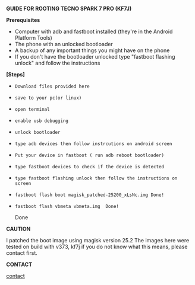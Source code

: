 **GUIDE FOR ROOTING TECNO SPARK 7 PRO (KF7J)**

**Prerequisites**

- Computer with adb and fastboot installed (they're in the Android Platform Tools)
- The phone with an unlocked bootloader
- A backup of any important things you might have on the phone
- If you don't have the bootloader unlocked type "fastboot flashing unlock" and follow the instructions

**[Steps]**

-     Download files provided here 
-     save to your pc(or linux)
-     open terminal 
-     enable usb debugging 
-     unlock bootloader
-     type adb devices then follow instrcutions on android screen
-     Put your device in fastboot ( run adb reboot bootloader) 
-     type fastboot devices to check if the device is detected
-     type fastboot flashing unlock then follow the instructions on screen 
-     fastboot flash boot magisk_patched-25200_xLsNc.img Done!
-     fastboot flash vbmeta vbmeta.img  Done!

    Done
    
    
**CAUTION**

I patched the boot image using magisk version 25.2
The images here were tested on build with v373, kf7j  if you do not know what this means, please contact first. 


**CONTACT**

[contact](https://chat.whatsapp.com/IZGmkyP2afz4fRDg6EYfOi)
